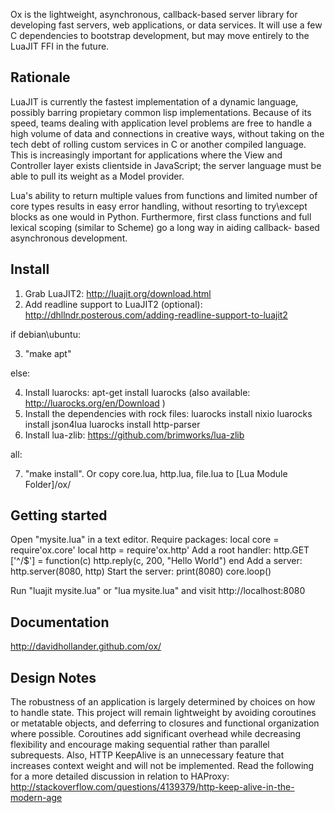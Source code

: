 Ox is the lightweight, asynchronous, callback-based server library for developing fast servers, web applications, or data services.
It will use a few C dependencies to bootstrap development, but may move entirely to the LuaJIT FFI in the future.


## Rationale

LuaJIT is currently the fastest implementation of a dynamic language, possibly barring propietary common lisp implementations. Because of its speed, teams dealing with application level problems are free to handle a high volume of data and connections in creative ways, without taking on the tech debt of rolling custom services in C or another compiled language. This is increasingly important for applications where the View and Controller layer exists clientside in JavaScript; the server language must be able to pull its weight as a Model provider.

Lua's ability to return multiple values from functions and limited number of core types results in easy error handling, without resorting to try\except blocks as one would in Python. Furthermore, first class functions and full lexical scoping (similar to Scheme) go a long way in aiding callback- based asynchronous development.

## Install

1. Grab LuaJIT2: http://luajit.org/download.html
2. Add readline support to LuaJIT2 (optional): http://dhllndr.posterous.com/adding-readline-support-to-luajit2

if debian\ubuntu:

3. "make apt"

else:

4. Install luarocks: apt-get install luarocks (also available: http://luarocks.org/en/Download )
5. Install the dependencies with rock files:
    luarocks install nixio
    luarocks install json4lua 
    luarocks install http-parser
6. Install lua-zlib: https://github.com/brimworks/lua-zlib

all:

7. "make install". Or copy core.lua, http.lua, file.lua to [Lua Module Folder]/ox/

## Getting started

Open "mysite.lua" in a text editor.
Require packages:
   local core = require'ox.core'
   local http = require'ox.http'
Add a root handler:
    http.GET ['^/$'] = function(c)
      http.reply(c, 200, "Hello World")
    end
Add a server:
    http.server(8080, http)
Start the server:
    print(8080)
    core.loop()

Run "luajit mysite.lua" or "lua mysite.lua" and visit http://localhost:8080

## Documentation

http://davidhollander.github.com/ox/

## Design Notes

The robustness of an application is largely determined by choices on how to handle state. This project will remain lightweight by avoiding coroutines or metatable objects, and deferring to closures and functional organization where possible. Coroutines add significant overhead while decreasing flexibility and encourage making sequential rather than parallel subrequests. Also, HTTP KeepAlive is an unnecessary feature that increases context weight and will not be implemented. Read the following for a more detailed discussion in relation to HAProxy: http://stackoverflow.com/questions/4139379/http-keep-alive-in-the-modern-age
